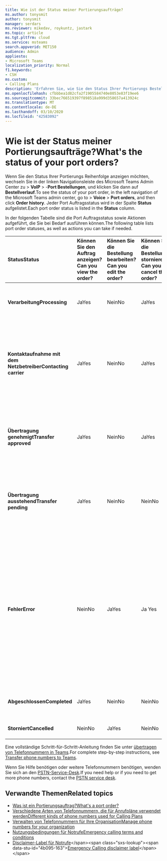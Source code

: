 ```yaml
---
title: Wie ist der Status meiner Portierungsaufträge?
ms.author: tonysmit
author: tonysmit
manager: serdars
ms.reviewer: mikedav, roykuntz, jastark
ms.topic: article
ms.tgt.pltfrm: cloud
ms.service: msteams
search.appverid: MET150
audience: Admin
appliesto:
- Microsoft Teams
localization_priority: Normal
f1.keywords:
- CSH
ms.custom:
- Calling Plans
description: 'Erfahren Sie, wie Sie den Status Ihrer Portierungs Bestellungen ermitteln und welche verschiedenen Aktionen Sie ausführen können. '
ms.openlocfilehash: cfbbbea1d82cfa2f1905584740e8053e83f19ee6
ms.sourcegitcommit: 33bec766519397f898518a999d358657a413924c
ms.translationtype: MT
ms.contentlocale: de-DE
ms.lasthandoff: 03/10/2020
ms.locfileid: "42583092"
---
```

# <a name="whats-the-status-of-your-port-orders"></a><span data-ttu-id="4b095-103">Wie ist der Status meiner Portierungsaufträge?</span><span class="sxs-lookup"><span data-stu-id="4b095-103">What's the status of your port orders?</span></span>

<span data-ttu-id="4b095-104">Wenn Sie den Status Ihrer Portierungs Reihenfolge anzeigen möchten, wechseln Sie in der linken Navigationsleiste des Microsoft Teams Admin Center zu > **VoIP** > -**Port Bestellungen**, und klicken Sie dann auf **Bestellverlauf**.</span><span class="sxs-lookup"><span data-stu-id="4b095-104">To see the status of your port order, in the left navigation of the Microsoft Teams admin center, go to  > **Voice** > **Port orders**, and then click **Order history**.</span></span> <span data-ttu-id="4b095-105">Jeder Port Auftragsstatus wird in der Spalte **Status** aufgelistet.</span><span class="sxs-lookup"><span data-stu-id="4b095-105">Each port order status is listed in the **Status** column.</span></span>

<span data-ttu-id="4b095-106">In der folgenden Tabelle sind die Port Auftragsstatus sowie Aktionen aufgeführt, die Sie bei Bedarf ausführen können.</span><span class="sxs-lookup"><span data-stu-id="4b095-106">The following table lists port order statuses, as well as actions you can take if needed.</span></span>

|<span data-ttu-id="4b095-107">**Status**</span><span class="sxs-lookup"><span data-stu-id="4b095-107">**Status**</span></span>|<span data-ttu-id="4b095-108">**Können Sie den Auftrag anzeigen?**</span><span class="sxs-lookup"><span data-stu-id="4b095-108">**Can you view the order?**</span></span>|<span data-ttu-id="4b095-109">**Können Sie die Bestellung bearbeiten?**</span><span class="sxs-lookup"><span data-stu-id="4b095-109">**Can you edit the order?**</span></span>|<span data-ttu-id="4b095-110">**Können Sie die Bestellung stornieren?**</span><span class="sxs-lookup"><span data-stu-id="4b095-110">**Can you cancel the order?**</span></span>|<span data-ttu-id="4b095-111">**Können Sie den Auftrag löschen?**</span><span class="sxs-lookup"><span data-stu-id="4b095-111">**Can you delete the order?**</span></span>|<span data-ttu-id="4b095-112">**Beschreibung**</span><span class="sxs-lookup"><span data-stu-id="4b095-112">**Description**</span></span>|
|:-----|:-----|:-----|:-----|:-----|:-----|
|<span data-ttu-id="4b095-113">**Verarbeitung**</span><span class="sxs-lookup"><span data-stu-id="4b095-113">**Processing**</span></span> <br/> |<span data-ttu-id="4b095-114">Ja</span><span class="sxs-lookup"><span data-stu-id="4b095-114">Yes</span></span>  <br/> |<span data-ttu-id="4b095-115">Nein</span><span class="sxs-lookup"><span data-stu-id="4b095-115">No</span></span>  <br/> |<span data-ttu-id="4b095-116">Ja</span><span class="sxs-lookup"><span data-stu-id="4b095-116">Yes</span></span>  <br/> |<span data-ttu-id="4b095-117">Nein</span><span class="sxs-lookup"><span data-stu-id="4b095-117">No</span></span>  <br/> |<span data-ttu-id="4b095-118">Der Administrator hat den Auftrag erstellt, der von Microsoft empfangen wurde.</span><span class="sxs-lookup"><span data-stu-id="4b095-118">The admin created the order, and it's been received by Microsoft.</span></span>  <br/> |
|<span data-ttu-id="4b095-119">**Kontaktaufnahme mit dem Netzbetreiber**</span><span class="sxs-lookup"><span data-stu-id="4b095-119">**Contacting carrier**</span></span> <br/> |<span data-ttu-id="4b095-120">Ja</span><span class="sxs-lookup"><span data-stu-id="4b095-120">Yes</span></span>  <br/> |<span data-ttu-id="4b095-121">Nein</span><span class="sxs-lookup"><span data-stu-id="4b095-121">No</span></span>  <br/> |<span data-ttu-id="4b095-122">Ja</span><span class="sxs-lookup"><span data-stu-id="4b095-122">Yes</span></span>  <br/> |<span data-ttu-id="4b095-123">Nein</span><span class="sxs-lookup"><span data-stu-id="4b095-123">No</span></span>  <br/> |<span data-ttu-id="4b095-124">Die Bestellung wurde von Microsoft eingegangen und genehmigt, und wir arbeiten mit dem verlorenen Netzbetreiber zusammen, um ihn genehmigt zu erhalten.</span><span class="sxs-lookup"><span data-stu-id="4b095-124">The order has been received and approved by Microsoft, and we're working with the losing carrier to get it approved.</span></span>  <br/> |
|<span data-ttu-id="4b095-125">**Übertragung genehmigt**</span><span class="sxs-lookup"><span data-stu-id="4b095-125">**Transfer approved**</span></span> <br/> |<span data-ttu-id="4b095-126">Ja</span><span class="sxs-lookup"><span data-stu-id="4b095-126">Yes</span></span>  <br/> |<span data-ttu-id="4b095-127">Nein</span><span class="sxs-lookup"><span data-stu-id="4b095-127">No</span></span>  <br/> |<span data-ttu-id="4b095-128">Ja</span><span class="sxs-lookup"><span data-stu-id="4b095-128">Yes</span></span>  <br/> |<span data-ttu-id="4b095-129">Nein</span><span class="sxs-lookup"><span data-stu-id="4b095-129">No</span></span>  <br/> |<span data-ttu-id="4b095-130">Die Bestellung wurde vom Verlust Träger akzeptiert, und das Datum der Firm Order Commitment (BAK) wurde festgesetzt.</span><span class="sxs-lookup"><span data-stu-id="4b095-130">The order has been accepted by the losing carrier, and the Firm Order Commitment (FOC) date has been set.</span></span>  <br/> |
|<span data-ttu-id="4b095-131">**Übertragung ausstehend**</span><span class="sxs-lookup"><span data-stu-id="4b095-131">**Transfer pending**</span></span> <br/> |<span data-ttu-id="4b095-132">Ja</span><span class="sxs-lookup"><span data-stu-id="4b095-132">Yes</span></span>  <br/> |<span data-ttu-id="4b095-133">Nein</span><span class="sxs-lookup"><span data-stu-id="4b095-133">No</span></span>  <br/> |<span data-ttu-id="4b095-134">Nein</span><span class="sxs-lookup"><span data-stu-id="4b095-134">No</span></span>  <br/> |<span data-ttu-id="4b095-135">Nein</span><span class="sxs-lookup"><span data-stu-id="4b095-135">No</span></span>  <br/> |<span data-ttu-id="4b095-136">Die Übertragung ist weniger als 24 Stunden entfernt, sodass die Bestellung nicht mehr bearbeitet oder storniert werden kann.</span><span class="sxs-lookup"><span data-stu-id="4b095-136">The transfer is less than 24 hours away, so the order can no longer be edited or cancelled.</span></span>  <br/> |
|<span data-ttu-id="4b095-137">**Fehler**</span><span class="sxs-lookup"><span data-stu-id="4b095-137">**Error**</span></span> <br/> |<span data-ttu-id="4b095-138">Nein</span><span class="sxs-lookup"><span data-stu-id="4b095-138">No</span></span>  <br/> |<span data-ttu-id="4b095-139">Ja</span><span class="sxs-lookup"><span data-stu-id="4b095-139">Yes</span></span>  <br/> |<span data-ttu-id="4b095-140">Ja </span><span class="sxs-lookup"><span data-stu-id="4b095-140">Yes</span></span>  <br/> |<span data-ttu-id="4b095-141">Ja (zu diesem Zeitpunkt können Sie die Portierungs Reihenfolge nicht löschen, wenn ein Fehler vorliegt.</span><span class="sxs-lookup"><span data-stu-id="4b095-141">Yes (at this time, you can't delete the port order if there's an error.</span></span> <span data-ttu-id="4b095-142">Die Portierungs Reihenfolge muss neu erstellt werden, oder Sie müssen sich an die [Hilfe des PSTN-Service-Desks](../manage-phone-numbers-for-your-organization/contact-pstn-service-desk.md)wenden.</span><span class="sxs-lookup"><span data-stu-id="4b095-142">The port order needs to be re-created, or you need to contact the [PSTN service desk help](../manage-phone-numbers-for-your-organization/contact-pstn-service-desk.md).</span></span>  <br/> |<span data-ttu-id="4b095-143">Die verlorene Fluggesellschaft hat die Bestellung abgelehnt.</span><span class="sxs-lookup"><span data-stu-id="4b095-143">The losing carrier rejected the order.</span></span>  <br/> |
|<span data-ttu-id="4b095-144">**Abgeschlossen**</span><span class="sxs-lookup"><span data-stu-id="4b095-144">**Completed**</span></span> <br/> |<span data-ttu-id="4b095-145">Ja</span><span class="sxs-lookup"><span data-stu-id="4b095-145">Yes</span></span>  <br/> |<span data-ttu-id="4b095-146">Nein</span><span class="sxs-lookup"><span data-stu-id="4b095-146">No</span></span>  <br/> |<span data-ttu-id="4b095-147">Nein</span><span class="sxs-lookup"><span data-stu-id="4b095-147">No</span></span>  <br/> |<span data-ttu-id="4b095-148">Nein</span><span class="sxs-lookup"><span data-stu-id="4b095-148">No</span></span>  <br/> |<span data-ttu-id="4b095-149">Die Nummern wurden erfolgreich übertragen.</span><span class="sxs-lookup"><span data-stu-id="4b095-149">The numbers have been successfully transferred.</span></span>  <br/> |
|<span data-ttu-id="4b095-150">**Storniert**</span><span class="sxs-lookup"><span data-stu-id="4b095-150">**Cancelled**</span></span> <br/> |<span data-ttu-id="4b095-151">Nein</span><span class="sxs-lookup"><span data-stu-id="4b095-151">No</span></span>  <br/> |<span data-ttu-id="4b095-152">Ja</span><span class="sxs-lookup"><span data-stu-id="4b095-152">Yes</span></span>  <br/> |<span data-ttu-id="4b095-153">Nein</span><span class="sxs-lookup"><span data-stu-id="4b095-153">No</span></span>  <br/> |<span data-ttu-id="4b095-154">Nein</span><span class="sxs-lookup"><span data-stu-id="4b095-154">No</span></span>  <br/> |<span data-ttu-id="4b095-155">Der Administrator hat den Auftrag storniert.</span><span class="sxs-lookup"><span data-stu-id="4b095-155">The admin canceled the order.</span></span>  <br/> |

<span data-ttu-id="4b095-156">Eine vollständige Schritt-für-Schritt-Anleitung finden Sie unter [übertragen von Telefonnummern in Teams](transfer-phone-numbers-to-teams.md).</span><span class="sxs-lookup"><span data-stu-id="4b095-156">For complete step-by-step instructions, see [Transfer phone numbers to Teams](transfer-phone-numbers-to-teams.md).</span></span>

<span data-ttu-id="4b095-157">Wenn Sie Hilfe benötigen oder weitere Telefonnummern benötigen, wenden Sie sich an den [PSTN-Service-Desk](../manage-phone-numbers-for-your-organization/contact-pstn-service-desk.md).</span><span class="sxs-lookup"><span data-stu-id="4b095-157">If you need help or if you need to get more phone numbers, contact the [PSTN service desk](../manage-phone-numbers-for-your-organization/contact-pstn-service-desk.md).</span></span>

## <a name="related-topics"></a><span data-ttu-id="4b095-158">Verwandte Themen</span><span class="sxs-lookup"><span data-stu-id="4b095-158">Related topics</span></span>

- [<span data-ttu-id="4b095-159">Was ist ein Portierungsauftrag?</span><span class="sxs-lookup"><span data-stu-id="4b095-159">What's a port order?</span></span>](port-order-overview.md)
- [<span data-ttu-id="4b095-160">Verschiedene Arten von Telefonnummern, die für Anrufpläne verwendet werden</span><span class="sxs-lookup"><span data-stu-id="4b095-160">Different kinds of phone numbers used for Calling Plans</span></span>](../different-kinds-of-phone-numbers-used-for-calling-plans.md)
- [<span data-ttu-id="4b095-161">Verwalten von Telefonnummern für Ihre Organisation</span><span class="sxs-lookup"><span data-stu-id="4b095-161">Manage phone numbers for your organization</span></span>](../manage-phone-numbers-for-your-organization/manage-phone-numbers-for-your-organization.md)
- [<span data-ttu-id="4b095-162">Nutzungsbedingungen für Notrufe</span><span class="sxs-lookup"><span data-stu-id="4b095-162">Emergency calling terms and conditions</span></span>](../emergency-calling-terms-and-conditions.md)
- <span data-ttu-id="4b095-163">[Disclaimer-Label für Notrufe](https://github.com/MicrosoftDocs/OfficeDocs-SkypeForBusiness/blob/live/Teams/downloads/emergency-calling/emergency-calling-label-(en-us)-(v.1.0).zip?raw=true)</span><span class="sxs-lookup"><span data-stu-id="4b095-163">[Emergency Calling disclaimer label](https://github.com/MicrosoftDocs/OfficeDocs-SkypeForBusiness/blob/live/Teams/downloads/emergency-calling/emergency-calling-label-(en-us)-(v.1.0).zip?raw=true)</span></span>
